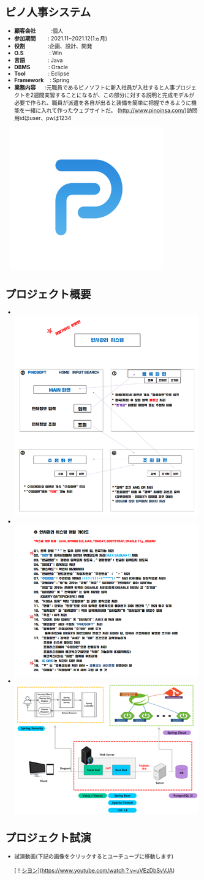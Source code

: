 # ピノ人事システム

- <b>顧客会社</b></span>&nbsp;&nbsp;&nbsp;&nbsp;&nbsp;&nbsp;&nbsp;&nbsp;&nbsp;&nbsp;:個人
- <b>参加期間</b>&nbsp;&nbsp;&nbsp;&nbsp;&nbsp;&nbsp;&nbsp;&nbsp;: 2021.11~2021.12(1ヵ月)
- <b>役割</b>&nbsp;&nbsp;&nbsp;&nbsp;&nbsp;&nbsp;&nbsp;&nbsp;&nbsp;&nbsp;&nbsp;&nbsp;&nbsp;&nbsp;&nbsp;:企画、設計、開発
- <b>O.S</b>&nbsp;&nbsp;&nbsp;&nbsp;&nbsp;&nbsp;&nbsp;&nbsp;&nbsp;&nbsp;&nbsp;&nbsp;&nbsp;&nbsp;&nbsp;&nbsp; : Win
- <b>言語</b>&nbsp;&nbsp;&nbsp;&nbsp;&nbsp;&nbsp;&nbsp;&nbsp;&nbsp;&nbsp;&nbsp;&nbsp;&nbsp;&nbsp;&nbsp;: Java
- <b>DBMS</b>&nbsp;&nbsp;&nbsp;&nbsp;&nbsp;&nbsp;&nbsp;&nbsp;&nbsp;&nbsp;&nbsp;&nbsp;: Oracle
- <b>Tool</b>&nbsp;&nbsp;&nbsp;&nbsp;&nbsp;&nbsp;&nbsp;&nbsp;&nbsp;&nbsp;&nbsp;&nbsp;&nbsp;&nbsp;&nbsp;: Eclipse
- <b>Framework</b>&nbsp;&nbsp;&nbsp;&nbsp;: Spring
- <b>業務内容</b>&nbsp;&nbsp;&nbsp;&nbsp;&nbsp;&nbsp;:元職員であるピノソフトに新入社員が入社すると人事プロジェクトを2週間実習することになるが、この部分に対する説明と完成モデルが必要で作られ、職員が派遣を各自が出ると装備を簡単に把握できるように機能を一緒に入れて作ったウェブサイトだ。 (http://www.pinoinsa.com/)訪問用idはuser、pwは1234

&nbsp;&nbsp;&nbsp;<img src="projects/pino.png" width="400">
# プロジェクト概要
- &nbsp;&nbsp;&nbsp;<img src="projects/p1.png" width="800">
- &nbsp;&nbsp;&nbsp;<img src="projects/p2.png" width="800">
- &nbsp;&nbsp;&nbsp;<img src="projects/p4.png" width="800">

# プロジェクト試演
- 試演動画(下記の画像をクリックするとユーチューブに移動します)</br></br>
[！[シヨン](projects/pino-main.png)](https://www.youtube.com/watch？v=uVEzDbSvVJA)
